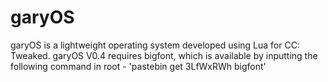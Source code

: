 # garyOS
garyOS is a lightweight operating system developed using Lua for CC: Tweaked. garyOS V0.4 requires bigfont, which is available by inputting the following command in root - 'pastebin get 3LfWxRWh bigfont'
